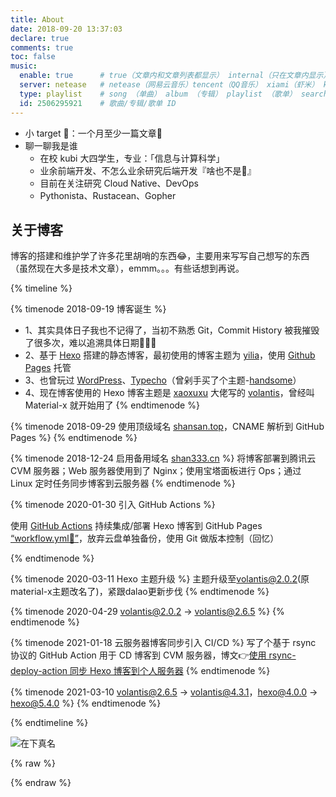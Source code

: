 ```yaml
---
title: About
date: 2018-09-20 13:37:03
declare: true
comments: true
toc: false
music:
  enable: true      # true（文章内和文章列表都显示） internal（只在文章内显示）
  server: netease   # netease（网易云音乐）tencent（QQ音乐） xiami（虾米） kugou（酷狗）
  type: playlist    # song （单曲） album （专辑） playlist （歌单） search （搜索）
  id: 2506295921    # 歌曲/专辑/歌单 ID
---
```


- 小 target 🚩：一个月至少一篇文章📌
- 聊一聊我是谁
  - 在校 kubi 大四学生，专业：「信息与计算科学」
  - 业余前端开发、不怎么业余研究后端开发『啥也不是🤨』
  - 目前在关注研究 Cloud Native、DevOps
  - Pythonista、Rustacean、Gopher

## 关于博客

博客的搭建和维护学了许多花里胡哨的东西😂，主要用来写写自己想写的东西（虽然现在大多是技术文章），emmm。。。有些话想到再说。

{% timeline %}

{% timenode 2018-09-19 博客诞生 %}
- 1、其实具体日子我也不记得了，当初不熟悉 Git，Commit History 被我摧毁了很多次，难以追溯具体日期🤣🤦‍♂️
- 2、基于 [Hexo](https://hexo.io/zh-cn/docs/index.html) 搭建的静态博客，最初使用的博客主题为 [yilia](https://github.com/litten/hexo-theme-yilia)，使用 [Github Pages](https://help.github.com/cn#github-pages-basics) 托管
- 3、也曾玩过 [WordPress](https://wordpress.org/support/)、[Typecho](https://github.com/typecho/typecho)（曾剁手买了个主题-[handsome](https://www.ihewro.com/archives/489/)）
- 4、现在博客使用的 Hexo 博客主题是 [xaoxuxu](https://xaoxuu.com/blog/) 大佬写的 [volantis](https://github.com/volantis-x/hexo-theme-volantis/tree/4.3.1)，曾经叫 Material-x 就开始用了
{% endtimenode %}

{% timenode 2018-09-29 使用顶级域名 [shansan.top](https://shansan.top)，CNAME 解析到 GitHub Pages %}
{% endtimenode %}

{% timenode 2018-12-24 启用备用域名 [shan333.cn](https://shan333.cn) %}
将博客部署到腾讯云 CVM 服务器；Web 服务器使用到了 Nginx；使用宝塔面板进行 Ops；通过 Linux 定时任务同步博客到云服务器
{% endtimenode %}

{% timenode 2020-01-30 引入 GitHub Actions %}

使用 [GitHub Actions](https://github.com/features/actions) 持续集成/部署 Hexo 博客到 GitHub Pages [“workflow.yml🔗”](https://github.com/yeshan333/actions-for-hexo-blog/blob/main/.github/workflows/hexo-ci.yaml)，放弃云盘单独备份，使用 Git 做版本控制（回忆）

{% endtimenode %}

{% timenode 2020-03-11 Hexo 主题升级 %}
主题升级至[volantis@2.0.2](https://volantis.js.org/)(原material-x主题改名了)，紧跟dalao更新步伐
{% endtimenode %}

{% timenode 2020-04-29 volantis@2.0.2 -> volantis@2.6.5 %}
{% endtimenode %}

{% timenode 2021-01-18 云服务器博客同步引入 CI/CD %}
写了个基于 rsync 协议的 GitHub Action 用于 CD 博客到 CVM 服务器，博文👉[使用 rsync-deploy-action 同步 Hexo 博客到个人服务器](https://shan333.cn/2021/01/19/hexo-blog-synchronization-with-rsync/)
{% endtimenode %}

{% timenode 2021-03-10 volantis@2.6.5 -> volantis@4.3.1，hexo@4.0.0 -> hexo@5.4.0 %}
{% endtimenode %}

{% endtimeline %}

<!-- # 听歌可以戳下面，猛戳，别客气o(*≧▽≦)ツ┏━┓
<iframe frameborder="no" border="0" marginwidth="0" marginheight="0" width=100% height=450 src="//music.163.com/outchain/player?type=0&id=2506295921&auto=1&height=430">
</iframe>
-->

![在下真名](https://s2.ax1x.com/2019/07/02/ZJ7KAO.gif)

{% raw %}
<div class="github-card" data-github="yeshan333" data-width="100%" data-height="150" data-theme="default"></div>
<script src="//cdn.jsdelivr.net/github-cards/latest/widget.js"></script>
<!-- Hotjar Tracking Code for shansan.top -->
<script>
  (function(h,o,t,j,a,r){
      h.hj=h.hj||function(){(h.hj.q=h.hj.q||[]).push(arguments)};
      h._hjSettings={hjid:2003338,hjsv:6};
      a=o.getElementsByTagName('head')[0];
      r=o.createElement('script');r.async=1;
      r.src=t+h._hjSettings.hjid+j+h._hjSettings.hjsv;
      a.appendChild(r);
  })(window,document,'https://static.hotjar.com/c/hotjar-','.js?sv=');
</script>
{% endraw %}



